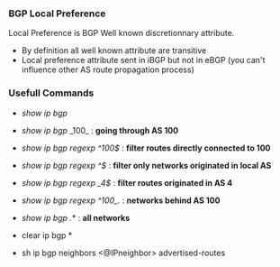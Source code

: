 ### BGP Local Preference

Local Preference is BGP Well known discretionnary attribute.

*  By definition all well known attribute are transitive 
 * Local preference attribute sent in iBGP but not in eBGP (you can't influence other AS route propagation process)

### Usefull Commands

* *show ip bgp*
* *show ip bgp* \_100\_ : **going through AS 100**
* *show ip bgp regexp ^100$* : **filter routes directly connected to 100**
* *show ip bgp regexp ^$* : **filter only networks originated in local AS**
* *show ip bgp regexp _4$*  : **filter routes originated in AS 4**
* *show ip bgp regexp ^100_.* : **networks behind AS 100**
* *show ip bgp .** : **all networks**

* clear ip bgp *
* sh ip bgp neighbors <@IPneighbor> advertised-routes
